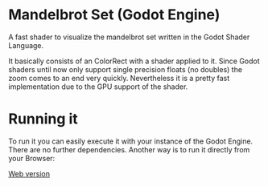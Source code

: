 # Mandelbrot Set (Godot Engine)
A fast shader to visualize the mandelbrot set written in the Godot Shader Language.

It basically consists of an ColorRect with a shader applied to it. Since Godot shaders until now only support single precision floats (no doubles) the zoom comes to an end very quickly. Nevertheless it is a pretty fast implementation due to the GPU support of the shader.

# Running it
To run it you can easily execute it with your instance of the Godot Engine. There are no further dependencies. Another way is to run it directly from your Browser:

[Web version](https://bliepp.github.io/mandelbrot_set_godot/)
